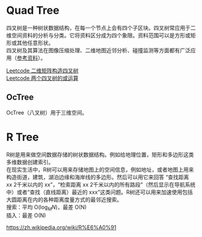 # Quad Tree
四叉树是一种树状数据结构，在每一个节点上会有四个子区块。四叉树常应用于二维空间资料的分析与分类。它将资料区分成为四个象限。资料范围可以是方形或矩形或其他任意形状。  
四叉树及其算法在图像压缩处理、二维地图近邻分析、碰撞监测等方面都有广泛应用（[参考资料](https://www.youtube.com/watch?v=lAfOLCk9S-4)）。  

[Leetcode 二维矩阵构造四叉树](./../Leetcode%20Practices/algorithms/medium/427%20Construct%20Quad%20Tree.java)  
[Leetcode 两个四叉树的或运算](./../Leetcode%20Practices/algorithms/medium/558%20Logical%20OR%20of%20Two%20Binary%20Grids%20Represented%20as%20Quad-Trees.java)

## OcTree
OcTree（八叉树）用于三维空间。  

# R Tree
R树是用来做空间数据存储的树状数据结构。例如给地理位置，矩形和多边形这类多维数据创建索引。  
在现实生活中，R树可以用来存储地图上的空间信息，例如地址，或者地图上用来构造街道，建筑，湖泊边缘和海岸线的多边形。然后可以用它来回答 “查找距离 xx 2千米以内的 xx”，“检索距离 xx 2千米以内的所有路段”（然后显示在导航系统中）或者“查找（直线距离）最近的 xxx”这类问题。R树还可以用来加速使用包括大圆距离在内的各种距离度量方式的最邻近搜索。  
搜索：平均 O($\log_M N$)，最差 O(N)  
插入：最差 O(N)  

https://zh.wikipedia.org/wiki/R%E6%A0%91  
